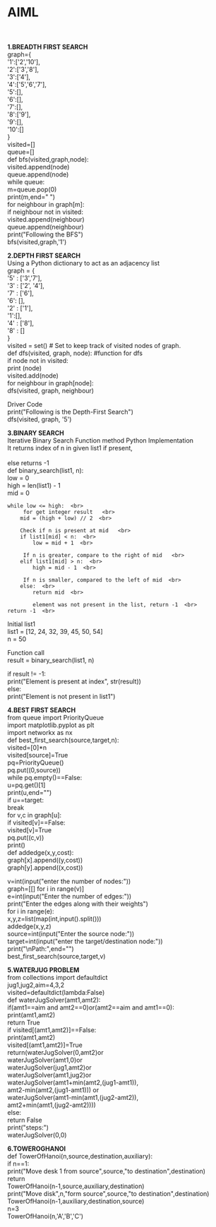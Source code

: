 # AIML<br><br>
<b>1.BREADTH FIRST SEARCH</b><br>
graph={<br>
    '1':['2','10'],<br>
    '2':['3','8'],<br>
    '3':['4'],<br>
    '4':['5','6','7'],<br>
    '5':[],<br>
    '6':[],<br>
    '7':[],<br>
    '8':['9'],<br>
    '9':[],<br>
    '10':[]<br>
}<br>
visited=[]<br>
queue=[]<br>
def bfs(visited,graph,node):<br>
    visited.append(node)<br>
    queue.append(node)<br>
    while queue:<br>
        m=queue.pop(0)<br>
        print(m,end=" ")<br>
        for neighbour in graph[m]:<br>
            if neighbour not in visited:<br>
                visited.append(neighbour)<br>
                queue.append(neighbour)<br>
print("Following the BFS")<br>
bfs(visited,graph,'1')<br>

<b>2.DEPTH FIRST SEARCH</b><br> Using a Python dictionary to act as an adjacency list<br>
graph = {<br>
    '5' : ['3','7'],<br>
    '3' : ['2', '4'],<br>
    '7' : ['6'],<br>
    '6': [],<br>
    '2' : ['1'],<br>
    '1':[],<br>
    '4' : ['8'],<br>
    '8' : []<br>
}<br>
visited = set() # Set to keep track of visited nodes of graph.<br>
def dfs(visited, graph, node): #function for dfs<br>
    if node not in visited:<br>
        print (node)<br>
        visited.add(node)<br>
        for neighbour in graph[node]:<br>
            dfs(visited, graph, neighbour)<br>

Driver Code<br>
print("Following is the Depth-First Search")<br>
dfs(visited, graph, '5')<br>

<b>3.BINARY SEARCH</b><br>
Iterative Binary Search Function method Python Implementation <br>
It returns index of n in given list1 if present, <br>  
else returns -1   <br>
def binary_search(list1, n):  <br>
    low = 0  <br>
    high = len(list1) - 1  <br>
    mid = 0  <br>
  
    while low <= high:  <br>
         for get integer result   <br>
        mid = (high + low) // 2  <br>
  
        Check if n is present at mid   <br>
        if list1[mid] < n:  <br>
            low = mid + 1  <br>
  
         If n is greater, compare to the right of mid   <br>
        elif list1[mid] > n:  <br>
            high = mid - 1  <br>
  
         If n is smaller, compared to the left of mid  <br>
        else:  <br>
            return mid  <br>
  
            element was not present in the list, return -1  <br>
    return -1  <br>
  
  
Initial list1  <br>
list1 = [12, 24, 32, 39, 45, 50, 54]  <br>
n = 50<br>
  
Function call   <br>
result = binary_search(list1, n)  <br>
  
if result != -1: <br> 
    print("Element is present at index", str(result))  <br>
else:  <br>
    print("Element is not present in list1") <br> 


<b>4.BEST FIRST SEARCH</b><br> 
from queue import PriorityQueue<br> 
import matplotlib.pyplot as plt<br> 
import networkx as nx<br> 
def best_first_search(source,target,n):<br> 
    visited=[0]*n<br> 
    visited[source]=True<br> 
    pq=PriorityQueue()<br> 
    pq.put((0,source))<br> 
    while pq.empty()==False:<br> 
        u=pq.get()[1]<br> 
        print(u,end="")<br> 
        if u==target:<br> 
            break<br> 
        for v,c in graph[u]:<br> 
            if visited[v]==False:<br> 
                visited[v]=True<br> 
                pq.put((c,v))<br> 
    print()<br> 
def addedge(x,y,cost):<br> 
    graph[x].append((y,cost))<br> 
    graph[y].append((x,cost))<br> 
    
v=int(input("enter the number of nodes:"))<br> 
graph=[[] for i in range(v)]<br> 
e=int(input("Enter the number of edges:"))<br> 
print("Enter the edges along with their weights")<br> 
for i in range(e):<br> 
    x,y,z=list(map(int,input().split()))<br> 
    addedge(x,y,z)<br> 
source=int(input("Enter the source node:"))<br> 
target=int(input("enter the target/destination node:"))<br> 
print("\nPath:",end="")<br> 
best_first_search(source,target,v)<br> 


<b>5.WATERJUG PROBLEM</b><br> 
from collections import defaultdict<br> 
jug1,jug2,aim=4,3,2<br> 
visited=defaultdict(lambda:False)<br> 
def waterJugSolver(amt1,amt2):<br> 
    if(amt1==aim and amt2==0)or(amt2==aim and amt1==0):<br> 
        print(amt1,amt2)<br> 
        return True<br> 
    if visited[(amt1,amt2)]==False:<br> 
        print(amt1,amt2)<br> 
        visited[(amt1,amt2)]=True<br> 
        return(waterJugSolver(0,amt2)or<br> 
            waterJugSolver(amt1,0)or<br> 
            waterJugSolver(jug1,amt2)or<br> 
            waterJugSolver(amt1,jug2)or<br> 
            waterJugSolver(amt1+min(amt2,(jug1-amt1)),<br> 
            amt2-min(amt2,(jug1-amt1))) or<br> 
            waterJugSolver(amt1-min(amt1,(jug2-amt2)),<br> 
            amt2+min(amt1,(jug2-amt2))))<br> 
    else:<br> 
        return False<br> 
print("steps:")<br> 
waterJugSolver(0,0)<br> 

<b>6.TOWEROGHANOI</b><br> 
def TowerOfHanoi(n,source,destination,auxiliary):<br> 
    if n==1:<br> 
        print("Move desk 1 from source",source,"to destination",destination)<br> 
        return<br> 
    TowerOfHanoi(n-1,source,auxiliary,destination)<br> 
    print("Move disk",n,"form source",source,"to destination",destination)<br> 
    TowerOfHanoi(n-1,auxiliary,destination,source)<br> 
n=3<br> 
TowerOfHanoi(n,'A','B','C')<br> 
